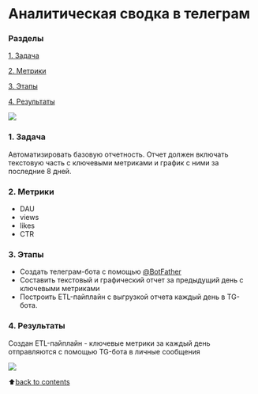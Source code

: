 # __Аналитическая сводка в телеграм__

### __Разделы__
[1. Задача](https://github.com/VolodinAlex/alekaran/tree/AlekaranDS/Karpov.Courses/%D0%90%D0%B2%D1%82%D0%BE%D0%BC%D0%B0%D1%82%D0%B8%D0%B7%D0%B0%D1%86%D0%B8%D1%8F%20%D0%BE%D1%82%D1%87%D0%B5%D1%82%D0%BD%D0%BE%D1%81%D1%82%D0%B8#1-%D0%B7%D0%B0%D0%B4%D0%B0%D1%87%D0%B0)<br>

[2. Метрики](https://github.com/VolodinAlex/alekaran/tree/AlekaranDS/Karpov.Courses/%D0%90%D0%B2%D1%82%D0%BE%D0%BC%D0%B0%D1%82%D0%B8%D0%B7%D0%B0%D1%86%D0%B8%D1%8F%20%D0%BE%D1%82%D1%87%D0%B5%D1%82%D0%BD%D0%BE%D1%81%D1%82%D0%B8#2-%D0%BC%D0%B5%D1%82%D1%80%D0%B8%D0%BA%D0%B8)<br>

[3. Этапы](https://github.com/VolodinAlex/alekaran/tree/AlekaranDS/Karpov.Courses/%D0%90%D0%B2%D1%82%D0%BE%D0%BC%D0%B0%D1%82%D0%B8%D0%B7%D0%B0%D1%86%D0%B8%D1%8F%20%D0%BE%D1%82%D1%87%D0%B5%D1%82%D0%BD%D0%BE%D1%81%D1%82%D0%B8#3-%D1%8D%D1%82%D0%B0%D0%BF%D1%8B)<br>

[4. Результаты](https://github.com/VolodinAlex/alekaran/tree/AlekaranDS/Karpov.Courses/%D0%90%D0%B2%D1%82%D0%BE%D0%BC%D0%B0%D1%82%D0%B8%D0%B7%D0%B0%D1%86%D0%B8%D1%8F%20%D0%BE%D1%82%D1%87%D0%B5%D1%82%D0%BD%D0%BE%D1%81%D1%82%D0%B8#4-%D1%80%D0%B5%D0%B7%D1%83%D0%BB%D1%8C%D1%82%D0%B0%D1%82%D1%8B)<br>

![](https://bigdataschool.ru/wp-content/uploads/2023/10/airfelk0.png)

### __1. Задача__
Автоматизировать базовую отчетность. Отчет должен включать текстовую часть с ключевыми метриками и график с ними за последние 8 дней. 

### __2. Метрики__
- DAU
- views
- likes
- CTR 

### __3. Этапы__
- Создать телеграм-бота с помощью [@BotFather](https://t.me/BotFather)
- Составить текстовый и графический отчет за предыдущий день с ключевыми метриками
- Построить ETL-пайплайн с выгрузкой отчета каждый день в TG-бота.

### __4. Результаты__
Создан ETL-пайплайн - ключевые метрики за каждый день отправляются с помощью TG-бота в личные сообщения

![](https://i.ibb.co/b3xdhrC/image.png)

:arrow_up:[back to contents](https://github.com/VolodinAlex/alekaran/tree/AlekaranDS/Karpov.Courses/%D0%90%D0%B2%D1%82%D0%BE%D0%BC%D0%B0%D1%82%D0%B8%D0%B7%D0%B0%D1%86%D0%B8%D1%8F%20%D0%BE%D1%82%D1%87%D0%B5%D1%82%D0%BD%D0%BE%D1%81%D1%82%D0%B8#%D1%80%D0%B0%D0%B7%D0%B4%D0%B5%D0%BB%D1%8B)
